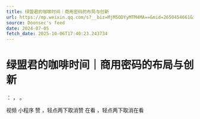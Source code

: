 ```yaml
---
title: 绿盟君的咖啡时间｜商用密码的布局与创新
url: https://mp.weixin.qq.com/s?__biz=MjM5ODYyMTM4MA==&mid=2650454661&idx=2&sn=5c45913ddd8f3d08017242dac4cc0622
source: Doonsec's feed
date: 2024-07-05
fetch_date: 2025-10-06T17:40:23.243734
---
```


# 绿盟君的咖啡时间｜商用密码的布局与创新

：
，
。

视频
小程序
赞
，轻点两下取消赞
在看
，轻点两下取消在看